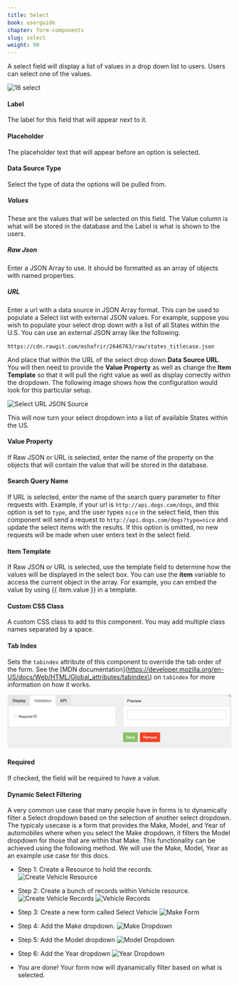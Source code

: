 ```yaml
---
title: Select
book: userguide
chapter: form-components
slug: select
weight: 90
---
```

A select field will display a list of values in a drop down list to users. Users can select one of the values.

![16 select](https://cloud.githubusercontent.com/assets/13321142/13097258/3083d2fa-d4e5-11e5-96e9-28759d9a045b.png)

#### Label

The label for this field that will appear next to it.

#### Placeholder

The placeholder text that will appear before an option is selected.

#### Data Source Type

Select the type of data the options will be pulled from.

##### Values

These are the values that will be selected on this field. The Value column is what will be stored in the database and the Label is what is shown to the users.

##### Raw Json

Enter a JSON Array to use. It should be formatted as an array of objects with named properties.

##### URL

Enter a url with a data source in JSON Array format. This can be used to populate a Select list with external JSON values. For example, suppose you wish to populate your select drop down with a list of all States within the U.S. You can use an external JSON array like the following.

```
https://cdn.rawgit.com/mshafrir/2646763/raw/states_titlecase.json
```

And place that within the URL of the select drop down <strong>Data Source URL</strong>. You will then need to provide the <strong>Value Property</strong> as well as change the <strong>Item Template</strong> so that it will pull the right value as well as display correctly within the dropdown. The following image shows how the configuration would look for this particular setup.

![Select URL JSON Source](https://raw.githubusercontent.com/formio/help.form.io/gh-pages/assets/img/userguide/userguide-select-url.png)

This will now turn your select dropdown into a list of available States within the US.

#### Value Property

If Raw JSON or URL is selected, enter the name of the property on the objects that will contain the value that will be stored in the database.

#### Search Query Name

If URL is selected, enter the name of the search query parameter to filter requests with. Example, if your url is `http://api.dogs.com/dogs`, and this option is set to `type`, and the user types `nice` in the select field, then this component will send a request to `http://api.dogs.com/dogs?type=nice` and update the select items with the results. If this option is omitted, no new requests will be made when user enters text in the select field.

#### Item Template

If Raw JSON or URL is selected, use the template field to determine how the values will be displayed in the select box. You can use the **item** variable to access the current object in the array. For example, you can embed the value by using {{ item.value }} in a template.

#### Custom CSS Class

A custom CSS class to add to this component. You may add multiple class names separated by a space.

#### Tab Index

Sets the `tabindex` attribute of this component to override the tab order of the form. See the [MDN documentation](https://developer.mozilla.org/en-US/docs/Web/HTML/Global_attributes/tabindex\) on `tabindex` for more information on how it works.

![](/assets/img/select-validation.png)

#### Required

If checked, the field will be required to have a value.

#### Dynamic Select Filtering

A very common use case that many people have in forms is to dynamically filter a Select dropdown based on the selection of another select dropdown. The typicaly usecase is a form that provides the Make, Model, and Year of automobiles where when you select the Make dropdown, it filters the Model dropdown for those that are within that Make. This functionality can be achieved using the following method. We will use the Make, Model, Year as an example use case for this docs.

 - Step 1: Create a Resource to hold the records.
  ![Create Vehicle Resource](https://raw.githubusercontent.com/formio/help.form.io/gh-pages/assets/img/userguide/formio-dealer-1.png)

 - Step 2: Create a bunch of records within Vehicle resource.
  ![Create Vehicle Records](https://raw.githubusercontent.com/formio/help.form.io/gh-pages/assets/img/userguide/formio-dealer-2.png)
  ![Vehicle Records](https://raw.githubusercontent.com/formio/help.form.io/gh-pages/assets/img/userguide/formio-dealer-3.png)

 - Step 3: Create a new form called Select Vehicle
  ![Make Form](https://raw.githubusercontent.com/formio/help.form.io/gh-pages/assets/img/userguide/formio-dealer-4a.png)

 - Step 4: Add the Make dropdown.
  ![Make Dropdown](https://raw.githubusercontent.com/formio/help.form.io/gh-pages/assets/img/userguide/formio-dealer-5.png)

 - Step 5: Add the Model dropdown
  ![Model Dropdown](https://raw.githubusercontent.com/formio/help.form.io/gh-pages/assets/img/userguide/formio-dealer-6.png)

 - Step 6: Add the Year dropdown
  ![Year Dropdown](https://raw.githubusercontent.com/formio/help.form.io/gh-pages/assets/img/userguide/formio-dealer-7.png)

 - You are done! Your form now will dyanamically filter based on what is selected.

